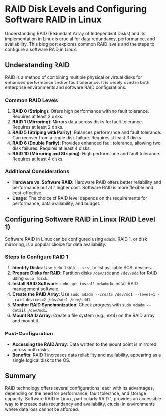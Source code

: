 # RAID Disk Levels and Configuring Software RAID in Linux

Understanding RAID (Redundant Array of Independent Disks) and its implementation in Linux is crucial for data redundancy, performance, and availability. This blog post explores common RAID levels and the steps to configure a software RAID in Linux.

## Understanding RAID

RAID is a method of combining multiple physical or virtual disks for enhanced performance and/or fault tolerance. It is widely used in both enterprise environments and software RAID configurations.

### Common RAID Levels

1. **RAID 0 (Striping)**: Offers high performance with no fault tolerance. Requires at least 2 disks.
2. **RAID 1 (Mirroring)**: Mirrors data across disks for fault tolerance. Requires at least 2 disks.
3. **RAID 5 (Striping with Parity)**: Balances performance and fault tolerance. Can recover from a single disk failure. Requires at least 3 disks.
4. **RAID 6 (Double Parity)**: Provides enhanced fault tolerance, allowing two disk failures. Requires at least 4 disks.
5. **RAID 10 (Mirroring and Striping)**: High performance and fault tolerance. Requires at least 4 disks.

### Additional Considerations

- **Hardware vs. Software RAID**: Hardware RAID offers better reliability and performance but at a higher cost. Software RAID is more flexible and cost-effective.
- **Usage**: The choice of RAID level depends on the requirements for performance, data availability, and budget.

## Configuring Software RAID in Linux (RAID Level 1)

Software RAID in Linux can be configured using `mdadm`. RAID 1, or disk mirroring, is a popular choice for data availability.

### Steps to Configure RAID 1

1. **Identify Disks**: Use `sudo lsblk --scsi` to list available SCSI devices.
2. **Prepare Disks for RAID**: Partition disks `/dev/sdc` and `/dev/sdd` for RAID using `sudo fdisk`.
3. **Install RAID Software**: `sudo apt install mdadm` to install RAID management software.
4. **Create the RAID Array**: Use `sudo mdadm --create /dev/md1 --level=1 --raid-devices=2 /dev/sdc1 /dev/sdd1`.
5. **Monitor RAID Synchronization**: Check progress with `sudo mdadm --detail /dev/md1`.
6. **Mount RAID Array**: Create a file system (e.g., ext4) on the RAID array and mount it.

### Post-Configuration

- **Accessing the RAID Array**: Data written to the mount point is mirrored across both disks.
- **Benefits**: RAID 1 increases data reliability and availability, appearing as a single logical disk to the OS.

## Summary

RAID technology offers several configurations, each with its advantages, depending on the need for performance, fault tolerance, and storage capacity. Software RAID in Linux, particularly RAID 1, provides an accessible way to increase data redundancy and availability, crucial in environments where data loss cannot be afforded.
